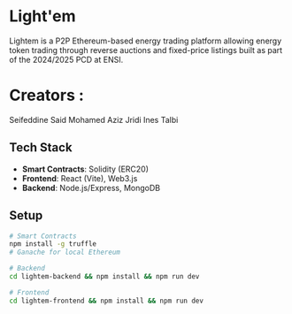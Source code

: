 # Light'em

Lightem is a P2P Ethereum-based energy trading platform allowing energy token trading through reverse auctions and fixed-price listings built as part of the 2024/2025 PCD at ENSI.

# Creators :

Seifeddine Said
Mohamed Aziz Jridi
Ines Talbi

## Tech Stack

- **Smart Contracts**: Solidity (ERC20)
- **Frontend**: React (Vite), Web3.js
- **Backend**: Node.js/Express, MongoDB

## Setup

```bash
# Smart Contracts
npm install -g truffle
# Ganache for local Ethereum

# Backend
cd lightem-backend && npm install && npm run dev

# Frontend
cd lightem-frontend && npm install && npm run dev
```


